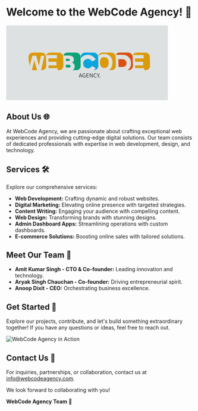 # Welcome to the WebCode Agency!  🚀

![WebCode Agency Logo](logo.png)

## About Us 🌐

At WebCode Agency, we are passionate about crafting exceptional web experiences and providing cutting-edge digital solutions. Our team consists of dedicated professionals with expertise in web development, design, and technology.

## Services 🛠️

Explore our comprehensive services:
- **Web Development:** Crafting dynamic and robust websites.
- **Digital Marketing:** Elevating online presence with targeted strategies.
- **Content Writing:** Engaging your audience with compelling content.
- **Web Design:** Transforming brands with stunning designs.
- **Admin Dashboard Apps:** Streamlining operations with custom dashboards.
- **E-commerce Solutions:** Boosting online sales with tailored solutions.

## Meet Our Team 👥

- **Amit Kumar Singh - CTO & Co-founder:** Leading innovation and technology.
- **Aryak Singh Chauchan - Co-founder:** Driving entrepreneurial spirit.
- **Anoop Dixit - CEO:** Orchestrating business excellence.

## Get Started 🚀

Explore our projects, contribute, and let's build something extraordinary together! If you have any questions or ideas, feel free to reach out.

![WebCode Agency in Action](webd.gif)

## Contact Us 📧

For inquiries, partnerships, or collaboration, contact us at [info@webcodeagency.com](mailto:webdevcodeagency@gmail.com).

We look forward to collaborating with you!

**WebCode Agency Team** 🌟
